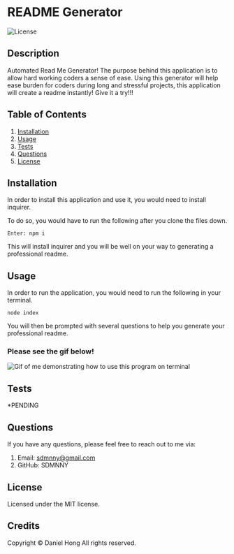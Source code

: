 # README Generator

![License](https://img.shields.io/badge/license-MIT-blue.svg)

## Description
Automated Read Me Generator!
The purpose behind this application is to allow hard working coders a sense of ease. Using this generator will help ease burden for coders during long and stressful projects, this application will create a readme instantly! 
Give it a try!!!

## Table of Contents

1. [Installation](#installation)
2. [Usage](#usage)
3. [Tests](#tests)
4. [Questions](#questions)
5. [License](#license)

## Installation

In order to install this application and use it, you would need to install inquirer.

To do so, you would have to run the following after you clone the files down.

```
Enter: npm i

```

This will install inquirer and you will be well on your way to generating a professional readme.

## Usage

In order to run the application, you would need to run the following in your terminal.

```
node index

```

You will then be prompted with several questions to help you generate your professional readme.

### Please see the gif below!

![Gif of me demonstrating how to use this program on terminal](assets/readme.gif )


## Tests
*PENDING

## Questions

If you have any questions, please feel free to reach out to me via:

1. Email: sdmnny@gmail.com
2. GitHub: SDMNNY

## License

Licensed under the MIT license.

## Credits

Copyright © Daniel Hong All rights reserved.